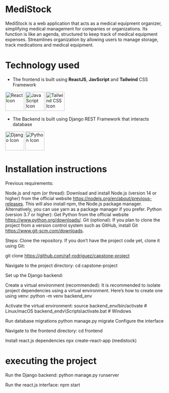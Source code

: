 # MediStock

MediStock is a web application that acts as a medical equipment organizer, simplifying medical management for companies or organizations. 
Its function is like an agenda, structured to keep track of medical equipment expenses. Streamlines organization by allowing users to manage 
storage, track medications and medical equipment.

# Technology used

- The frontend is built using **ReactJS**, **JavScript** and **Tailwind** CSS Framework

<img src="./README_Images/react.svg" alt="React Icon" width="60"/> 
<img src="./README_Images/javascript.svg" alt="JavaScript Icon" width="60"/> 
<img src="./README_Images/tailwind.svg" alt="Tailwind CSS Icon" width="60"/>

 
 - The Backend is built using Django REST Framework that interacts database

<img src="./README_Images/django.svg" alt="Django Icon" width="60"/>       
<img src="./README_Images/python.svg" alt="Python Icon" width="60"/>

# Installation instructions

Previous requirements:

Node.js and npm (or thread): Download and install Node.js (version 14 or higher) from the official website https://nodejs.org/en/about/previous-releases. This will also install npm, the Node.js package manager. Alternatively, you can use yarn as a package manager if you prefer.
Python (version 3.7 or higher): Get Python from the official website https://www.python.org/downloads/.
Git (optional): If you plan to clone the project from a version control system such as GitHub, install Git https://www.git-scm.com/downloads.

Steps:
Clone the repository. If you don’t have the project code yet, clone it using Git:

git clone https://github.com/raf-rodriguez/capstone-project

Navigate to the project directory: cd capstone-project

Set up the Django backend:

Create a virtual environment (recommended): It is recommended to isolate project dependencies using a virtual environment. Here’s how to create one using venv:
python -m venv backend_env

Activate the virtual environment: source backend_env/bin/activate # Linux/macOS backend_endv\Scripts\activate.bat # Windows

Run database migrations python manage.py migrate
Configure the interface

Navigate to the frontend directory: cd frontend

Install react.js dependencies npx create-react-app (medistock)

# executing the project
Run the Django backend: python manage.py runserver

Run the react.js interface: npm start
